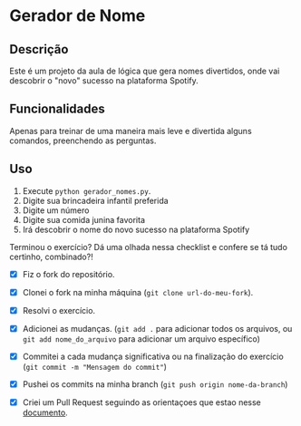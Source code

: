 # Gerador de Nome

## Descrição
Este é um projeto da aula de lógica que gera nomes divertidos, onde vai descobrir o "novo" sucesso na plataforma Spotify.

## Funcionalidades
Apenas para treinar de uma maneira mais leve e divertida alguns comandos, preenchendo as perguntas.

## Uso
1. Execute `python gerador_nomes.py`.
2. Digite sua brincadeira infantil preferida
3. Digite um número
4. Digite sua comida junina favorita
5. Irá descobrir o nome do novo sucesso na plataforma Spotify




Terminou o exercício? Dá uma olhada nessa checklist e confere se tá tudo certinho, combinado?!

- [x] Fiz o fork do repositório.
- [x] Clonei o fork na minha máquina (`git clone url-do-meu-fork`).
- [x] Resolvi o exercício.
- [x] Adicionei as mudanças. (`git add .` para adicionar todos os arquivos, ou `git add nome_do_arquivo` para adicionar um arquivo específico)
- [x] Commitei a cada mudança significativa ou na finalização do exercício (`git commit -m "Mensagem do commit"`)
- [x] Pushei os commits na minha branch (`git push origin nome-da-branch`)
- [x] Criei um Pull Request seguindo as orientaçoes que estao nesse [documento](https://github.com/mflilian/repo-example/blob/main/exercicios/para-casa/instrucoes-pull-request.md).



